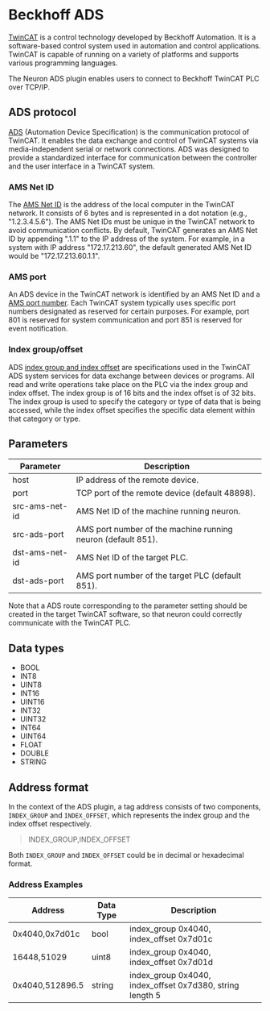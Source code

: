 # Beckhoff ADS

[TwinCAT] is a control technology developed by Beckhoff Automation. It is a
software-based control system used in automation and control applications.
TwinCAT is capable of running on a variety of platforms and supports various
programming languages.

The Neuron ADS plugin enables users to connect to Beckhoff TwinCAT PLC over
TCP/IP.

## ADS protocol

[ADS] (Automation Device Specification) is the communication protocol of
TwinCAT. It enables the data exchange and control of TwinCAT systems via
media-independent serial or network connections. ADS was designed to provide a
standardized interface for communication between the controller and the user
interface in a TwinCAT system.

### AMS Net ID

The [AMS Net ID] is the address of the local computer in the TwinCAT network.
It consists of 6 bytes and is represented in a dot notation (e.g., "1.2.3.4.5.6").
The AMS Net IDs must be unique in the TwinCAT network to avoid communication
conflicts. By default, TwinCAT generates an AMS Net ID by appending ".1.1" to
the IP address of the system. For example, in a system with IP address
"172.17.213.60", the default generated AMS Net ID would be "172.17.213.60.1.1".

### AMS port

An ADS device in the TwinCAT network is identified by an AMS Net ID and a
[AMS port number]. Each TwinCAT system typically uses specific port numbers
designated as reserved for certain purposes. For example, port 801 is reserved
for system communication and port 851 is reserved for event notification.

### Index group/offset

ADS [index group and index offset] are specifications used in the TwinCAT ADS
system services for data exchange between devices or programs. All read and
write operations take place on the PLC via the index group and index offset.
The index group is of 16 bits and the index offset is of 32 bits.
The index group is used to specify the category or type of data that is being
accessed, while the index offset specifies the specific data element within that
category or type.

## Parameters

| Parameter       | Description                                                  |
| --------------- | ------------------------------------------------------------ |
| host            | IP address of the remote device.                             |
| port            | TCP port of the remote device (default 48898).               |
| src-ams-net-id  | AMS Net ID of the machine running neuron.                    |
| src-ads-port    | AMS port number of the machine running neuron (default 851). |
| dst-ams-net-id  | AMS Net ID of the target PLC.                                |
| dst-ads-port    | AMS port number of the target PLC (default 851).             |

Note that a ADS route corresponding to the parameter setting should be created
in the target TwinCAT software, so that neuron could correctly communicate with
the TwinCAT PLC.

## Data types

* BOOL
* INT8
* UINT8
* INT16
* UINT16
* INT32
* UINT32
* INT64
* UINT64
* FLOAT
* DOUBLE
* STRING

## Address format

In the context of the ADS plugin, a tag address consists of two components,
`INDEX_GROUP` and `INDEX_OFFSET`, which represents the index group and the
index offset respectively.

> INDEX_GROUP,INDEX_OFFSET</span>

Both `INDEX_GROUP` and `INDEX_OFFSET` could be in decimal or hexadecimal format.

### Address Examples

| Address         | Data Type          | Description                                               |
| --------------- | ------------------ | --------------------------------------------------------- |
| 0x4040,0x7d01c  | bool               | index_group 0x4040, index_offset 0x7d01c                  |
| 16448,51029     | uint8              | index_group 0x4040, index_offset 0x7d01d                  |
| 0x4040,512896.5 | string             | index_group 0x4040, index_offset 0x7d380, string length 5 |


[TwinCAT]: https://www.beckhoff.com/en-us/products/automation/twincat/
[ADS]: https://infosys.beckhoff.com/english.php?content=../content/1033/tcadscommon/12440276875.html
[AMS Net ID]: https://infosys.beckhoff.com/english.php?content=../content/1033/tc3_userinterface/3813966475.html
[AMS port number]: https://infosys.beckhoff.com/english.php?content=../content/1033/tcplclib_tc2_system/31064331.html
[index group and index offset]: https://infosys.beckhoff.com/english.php?content=../content/1033/tcadscommon/12495372427.html
